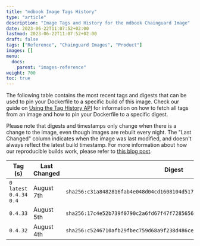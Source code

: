 ```yaml
---
title: "mdbook Image Tags History"
type: "article"
description: "Image Tags and History for the mdbook Chainguard Image"
date: 2023-06-22T11:07:52+02:00
lastmod: 2023-06-22T11:07:52+02:00
draft: false
tags: ["Reference", "Chainguard Images", "Product"]
images: []
menu:
  docs:
    parent: "images-reference"
weight: 700
toc: true
---
```


The following table contains the most recent tags and digests that can be used to pin your Dockerfile to a specific build of this image. Check our guide on [Using the Tag History API](/chainguard/chainguard-images/using-the-tag-history-api/) for information on how to fetch all tags from an image and how to pin your Dockerfile to a specific digest.

Please note that digests and timestamps only change when there is a change to the image, even though images are rebuilt every night. The "Last Changed" column indicates when the image was last modified, and doesn't always reflect the latest build timestamp. For more information about how our reproducible builds work, please refer to [this blog post](https://www.chainguard.dev/unchained/reproducing-chainguards-reproducible-image-builds).

| Tag (s)                      | Last Changed | Digest                                                                    |
|------------------------------|--------------|---------------------------------------------------------------------------|
|  `0` `latest` `0.4.34` `0.4` | August 7th   | `sha256:c31a8482816fab4e048d04cd1608104d5178804313e6b7c66a53cf3b696f9588` |
|  `0.4.33`                    | August 5th   | `sha256:17c4e52b739f0790c2a6fd67f47f7285656c92b5c0fc3680f75fe97a7089d926` |
|  `0.4.32`                    | August 4th   | `sha256:c5246710afb29fbec759d68a9f238d486ce68d3e000f641e1b94cea3cdcc1a2c` |

